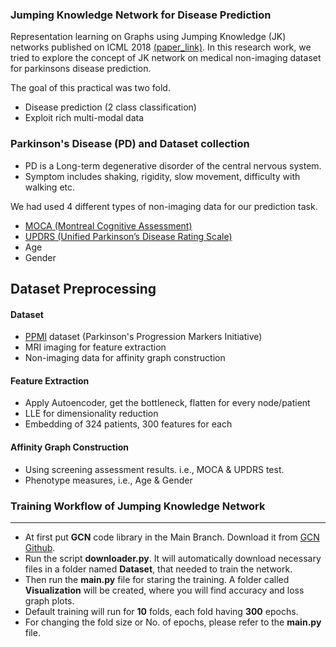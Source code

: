### Jumping Knowledge Network for Disease Prediction
Representation learning on Graphs using Jumping Knowledge (JK) networks published on ICML 2018 [(paper_link)](https://arxiv.org/pdf/1806.03536.pdf). In this research work, we tried to explore the concept of JK network on medical non-imaging dataset for parkinsons disease prediction.

The goal of this practical was two fold.
 - Disease prediction (2 class classification)
 - Exploit rich multi-modal data

### Parkinson's Disease (PD) and Dataset collection
 - PD is a Long-term degenerative disorder of the central nervous system.
 - Symptom includes shaking, rigidity, slow movement, difficulty with walking etc.
 
 We had used 4 different types of non-imaging data for our prediction task.
 - [MOCA (Montreal Cognitive Assessment)](https://www.mocatest.org/)
 - [UPDRS (Unified Parkinson’s Disease Rating Scale)](https://www.parkinsons.org.uk/professionals/resources/unified-parkinsons-disease-rating-scale-updrs)
 - Age
 - Gender
 
 Dataset Preprocessing
 -------
 #### Dataset
 - [PPMI](https://www.ncbi.nlm.nih.gov/pubmed/21930184) dataset (Parkinson's Progression Markers Initiative)
 - MRI imaging for feature extraction
 - Non-imaging data for affinity graph construction

#### Feature Extraction
 - Apply Autoencoder, get the bottleneck, flatten for every node/patient
 - LLE for dimensionality reduction
 - Embedding of 324 patients, 300 features for each

#### Affinity Graph Construction
 - Using screening assessment results. i.e., MOCA & UPDRS test.
 - Phenotype measures, i.e., Age & Gender

### Training Workflow of Jumping Knowledge Network 
------

 - At first put __GCN__ code library in the Main Branch. Download it from [GCN Github](https://github.com/tkipf/gcn).
 - Run the script __downloader.py__. It will automatically download necessary files in a folder named __Dataset__, that needed to train the network.  
 - Then run the __main.py__ file for staring the training. A folder called __Visualization__ will be created, where you will find accuracy and loss graph plots.
 - Default training will run for __10__ folds, each fold having __300__ epochs.
 - For changing the fold size or No. of epochs, please refer to the __main.py__ file.
